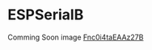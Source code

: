 # ESPSerialB
Comming Soon
image [Fnc0i4taEAAz27B](https://user-images.githubusercontent.com/96155486/215042625-0b23abf2-f611-42e6-b943-64fc4cb20ea6.jpg)
